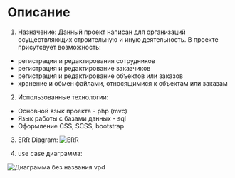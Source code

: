 # Описание
1. Назначение:
Данный проект написан для организаций осуществляющих строительную и иную деятельность. 
В проекте присутсвует возможность:
* регистрации и редактирования сотрудников
* регистрация и редактирование заказчиков
* регистрация и редактирование объектов или заказов
* хранение и обмен файлами, относящимися к объектам или заказам
2. Использованные технологии:
* Основной язык проекта - php (mvc)
* Язык работы с базами данных - sql
* Оформление CSS, SCSS, bootstrap

3. ERR Diagram:
![ERR](https://user-images.githubusercontent.com/47003077/69576683-e311b900-0fdd-11ea-98ba-6e6f847fab7c.png)


4. use case диаграмма:


![Диаграмма без названия vpd](https://user-images.githubusercontent.com/47003077/69577944-8237b000-0fe0-11ea-81e8-14622ff1ce6b.png)

